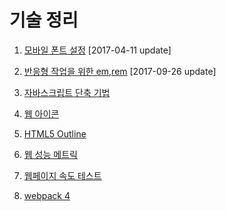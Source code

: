 # 기술 정리

1. [모바일 폰트 설정](http://13.124.101.236/khy_work/font_test_khy2.html) [2017-04-11 update]

2. [반응형 작업을 위한 em,rem](http://13.124.101.236/khy_work/01_study_em_rem.html) [2017-09-26 update]

3. [자바스크립트 단축 기법](https://github.com/kimhyoyeong/task/blob/master/01/javascript_shorthand.md)

4. [웹 아이콘](https://github.com/kimhyoyeong/task/blob/master/02/web_icon.md)

5. [HTML5 Outline](https://github.com/kimhyoyeong/task/blob/master/03/HTML5_outline.md)

6. [웹 성능 메트릭](https://github.com/kimhyoyeong/task/blob/master/04/webPerformanceMetrics.md)

7. [웹페이지 속도 테스트](https://github.com/kimhyoyeong/task/blob/master/04/webPageTest.md)

7. [webpack 4](https://github.com/kimhyoyeong/task/tree/master/05/webpack4)

   ​


